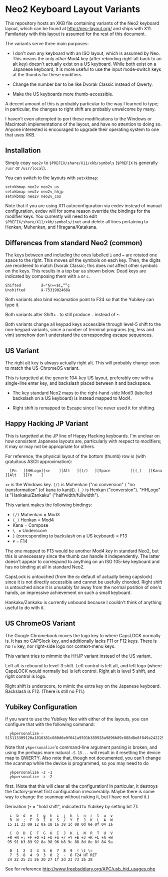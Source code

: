 Neo2 Keyboard Layout Variants
=============================

This repository  hosts an  XKB file  containing variants  of the  Neo2 keyboard
layout,  which can  be  found  at http://neo-layout.org/  and  ships with  X11.
Familariaty with this layout is assumed for the rest of this document.

The variants serve three main purposes:

- I don't own  any keyboard with an  ISO layout, which is assumed  by Neo. This
  means the  only _other_ Mod4  key (after rebinding  right-alt back to  an alt
  key) doesn't actually exist on a US  keyboard. While both exist on a Japanese
  keyboard, it is more  useful to use the input mode-switch  keys at the thumbs
  for these modifiers.

- Change the number bar to be like Dvorak Classic instead of Qwerty.

- Make the US keyboards more thumb-accessible.

A decent amount of this is probably particular to the way I learned to type; in
particular, the changes to right shift are probably unwelcome by many.

I  haven't  even attempted  to  port  these  modifications  to the  Windows  or
Macintosh implementations  of the layout,  and have  no attention to  doing so.
Anyone interested is  encouraged to upgrade their operating system  to one that
uses XKB.

Installation
------------

Simply copy `neo2v` to  `$PREFIX/share/X11/xkb/symbols` (`$PREFIX` is generally
`/usr` or `/usr/local`).

You can switch to the layouts with `setxkbmap`:
```sh
setxkbmap neo2v neo2v_us
setxkbmap neo2v neo2v_hhjp
setxkbmap neo2v neo2v_cos
```

Note that if you are using X11 autoconfiguration via evdev instead of manual
configuration, evdev will for some reason override the bindings for the
modifier keys. You currently will need to edit
`$PREFIX/share/X11/xkb/symbols/inet` and delete all lines pertaining to
Henkan, Muhenkan, and Hiragana/Katakana.

Differences from standard Neo2 (common)
---------------------------------------

The keys between  and including the ones  labelled `1` and `=`  are rotated one
space to the right. This moves _all_  the symbols on each key. Then, the digits
are reordered to match Dvorak Classic;  this does _not_ affect other symbols on
the keys. This results in a top bar  as shown below. Dead keys are indicated by
composing them with `a` or `c`.

```
Shifted         ǎ—°§ℓ»«$€„“”ç
Unshifted       â-7531902468à
```

Both variants also bind exclamation point to F24 so that the Yubikey can type
it.

Both variants alter Shift+`.` to still produce `.` instead of `•`.

Both variants change all keypad keys accessible through level-5 shift to the
non-keypad variants, since a number of terminal programs (eg, less and vim)
somehow don't understand the corresponding escape sequences.

US Variant
----------

The right alt key is always actually right alt. This will probably change soon
to match the US-ChromeOS variant.

This  is targetted  at the  generic 104-key  US layout,  preferably one  with a
single-line enter key, and backslash placed between it and backspace.

- The key standard Neo2 maps to the right-hand-side Mod3 (labelled backslash on
  a US keyboard) is instead mapped to Mod4.

- Right shift is remapped to Escape since I've never used it for shifting.

Happy Hacking JP Variant
------------------------

This is targetted at the JP line of Happy Hacking keyboards. I'm unclear on how
consistent Japanese layouts are, particularly with respect to modifiers; it may
or may not be appropriate for others.

For  reference,  the  physical  layout  of the  bottom  (thumb)  row  is  (with
gratuitous ASCII approximation):
```
  [Fn   ][HHLogo][<>    ][Alt   ][(/)   ][Space         ][(_)   ][Kana  ][Alt   ][Fn    ]
```

`<>`  is   the  Windows  key.  `(/)`   is  Muhenkan  ("no  conversion"   /  "no
transformation" (of kana  to kanji)). `(_)` is  Henkan ("conversion"). "HHLogo"
is "Hankaku/Zankaku" ("halfwidth/fullwidth").

This variant makes the following bindings:

- `(/)` Muhenkan = Mod3
- `(_)` Henkan = Mod4
- Kana = Compose
- `\_` = Underscore
- `]` (corresponding to backslash on a US keyboard) = F13
- `¥` = F14

The one mapped to  F13 would be another Mod4 key in standard  Neo2, but this is
unnecessary since  the thumb  can handle it  independently. The  latter doesn't
appear to correspond to anything on an  ISO 105-key keyboard and has no binding
at all in standard Neo2.

CapsLock is untouched (from the `de`  default of actually being capslock) since
it is  not directly accessible and  cannot be usefully chorded.  Right shift is
untouched  since it  is unusably  far away  from the  normal position  of one's
hands, an impressive achievement on such a small keyboard.

Hankaku/Zankaku  is currently  unbound  because I  couldn't  think of  anything
useful to do with it.

US ChromeOS Variant
-------------------

The Google Chromebook moves the logo key to where CapsLOCK normally is. It has
no CAPSlock key, and additionally lacks F11 or F12 keys. There is no `fn` key,
nor right-side logo nor context-menu keys.

This variant tries to mimmic the HHJP variant instead of the US variant.

Left alt is rebound to level-3 shift. Left control is left alt, and left logo
(where CapsLOCK would normally be) is left control. Right alt is level 5 shift,
and right control is logo.

Right shift is underscore, to mimic the extra key on the Japanese keyboard.
Backslash is F12. (There is still no F11.)

Yubikey Configuration
---------------------

If you want to use the Yubikey Neo with either of the layouts, you can
configure that with the following command:

```
  ykpersonalize -S15113309120a1816381c080d0e0f041a9591b389928a9896b89c888d8e8f849a242225212620271f2d23732b28
```

Note that `ykpersonalize`'s command-line argument parsing is broken, and using
the perhaps more natural `-S 15...` will result in it resetting the device map
to QWERTY. Also note that, though not documented, you can't change the scanmap
while the device is programmed, so you may need to do
```
  ykpersonalize -z -1
  ykpersonalize -z -2
```

first. (Note that this will clear all the configuration! In particular, it
destroys the factory-preset first configuration irrecoverably. Maybe there is
some way to change the scanmap without nuking it, but I have not found it.)

Derivation (`+` = "hold shift", indicated to Yubikey by setting bit 7):

```
  c  b  d  e  f  g  h  i  j  k  l  n  r  t  u  v
  R  N  ;  F  O  I  U  S  /  Y  E  J  K  L  A  W
 15 11 33 09 12 0a 18 16 38 1c 08 0d 0e 0f 04 1a

  C  B  D  E  F  G  H  I  J  K  L  N  R  T  U  V
 +R +N +; +F +O +I +U +S +/ +Y +E +J +K +L +A +W
 95 91 b3 89 92 8a 98 96 b8 9c 88 8d 8e 8f 84 9a

  0  1  2  3  4  5  6  7  8  9  ! \t \r
  7  5  8  4  9  3  0  2  -  6 F24 HT RET
 24 22 25 21 26 20 27 1f 2d 23 73 2b 28
```

See for reference http://www.freebsddiary.org/APC/usb_hid_usages.php
